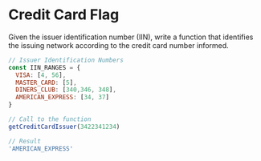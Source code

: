 # Credit Card Flag

Given the issuer identification number (IIN), write a function that identifies the issuing network according to the credit card number informed.

```js
// Issuer Identification Numbers
const IIN_RANGES = {
  VISA: [4, 56],
  MASTER_CARD: [5],
  DINERS_CLUB: [340,346, 348],
  AMERICAN_EXPRESS: [34, 37]
}

// Call to the function
getCreditCardIssuer(3422341234)

// Result
'AMERICAN_EXPRESS'
```

